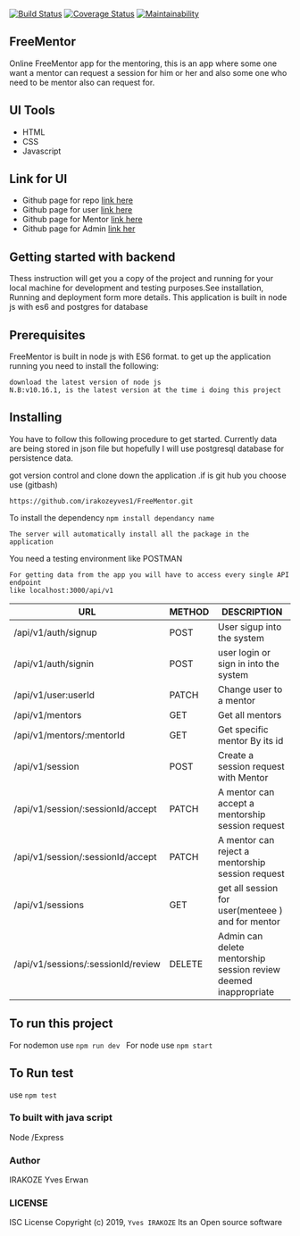 [![Build Status](https://travis-ci.org/irakozeyves1/FreeMentor.svg?branch=develop)](https://travis-ci.org/irakozeyves1/FreeMentor)
[![Coverage Status](https://coveralls.io/repos/github/irakozeyves1/FreeMentor/badge.svg?branch=develop)](https://coveralls.io/github/irakozeyves1/FreeMentor?branch=develop)
[![Maintainability](https://api.codeclimate.com/v1/badges/805c92b1e42416c146a5/maintainability)](https://codeclimate.com/github/irakozeyves1/FreeMentor/maintainability)
## FreeMentor


Online FreeMentor app for the mentoring, this is an app where some one want a mentor can request a session for him or her 
and also some one who need to be mentor also can request for. 

## UI Tools
- HTML
- CSS
- Javascript
## Link for UI
- Github page for repo [link here](https://github.com/irakozeyves1/FreeMentor)
- Github page for user [link here](https://irakozeyves1.github.io/FreeMentor/UI)
- Github page for Mentor [link here](https://github.com/irakozeyves1/FreeMentor/blob/develop/UI/html/mentorpanel/mentorSession.html)
- Github page for Admin [link her ](https://github.com/irakozeyves1/FreeMentor/blob/develop/UI/html/adminpanel/adminpanel.html)
## Getting started with backend
Thess instruction will get you a copy of the project and running for your local machine for development and testing purposes.See installation, Running and deployment form more details. This application is built in node js with es6 and postgres for database

## Prerequisites
FreeMentor is built in node js with ES6 format. to get up the application running you need to install the following:
```
download the latest version of node js 
N.B:v10.16.1, is the latest version at the time i doing this project
```

## Installing 
You have to follow this following procedure to get started.
Currently data are being stored in json  file but hopefully I will use postgresql database for persistence data.

got version control and clone down the application .if is git hub you choose use (gitbash)

```
https://github.com/irakozeyves1/FreeMentor.git
```
To install the dependency ```npm install dependancy name ```
```
The server will automatically install all the package in the application
```
You need a testing environment like POSTMAN
```
For getting data from the app you will have to access every single API endpoint 
like localhost:3000/api/v1
```
|URL | METHOD | DESCRIPTION |
| ------ | ------ | ---------- |
| /api/v1/auth/signup | POST | User sigup into the system|
| /api/v1/auth/signin | POST |  user login or sign in into the system |
| /api/v1/user:userId | PATCH | Change user to a mentor|
| /api/v1/mentors | GET | Get all mentors|
| /api/v1/mentors/:mentorId |GET | Get specific mentor By its id |
| /api/v1/session | POST |Create a session request with Mentor |
| /api/v1/session/:sessionId/accept | PATCH |A mentor can accept a mentorship session request |
| /api/v1/session/:sessionId/accept | PATCH |A mentor can reject a mentorship session request |
| /api/v1/sessions | GET | get all session for user(menteee ) and for mentor |
| /api/v1/sessions/:sessionId/review| DELETE | Admin can delete mentorship session review deemed inappropriate |

## To run this project 
For nodemon use ``` npm run dev  ```
For node use ``` npm start ```
## To Run test 
use ``` npm test ```

### To built with java script 
Node /Express
### Author 
IRAKOZE Yves Erwan
### LICENSE
ISC License
Copyright (c) 2019, ``` Yves IRAKOZE ```
Its an Open source software











